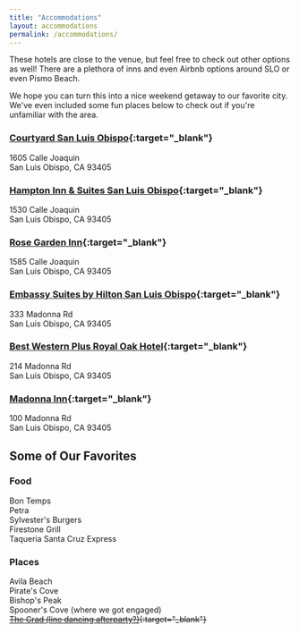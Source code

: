 ```yaml
---
title: "Accommodations"
layout: accommodations
permalink: /accommodations/
---
```


These hotels are close to the venue, but feel free to check out other options as well! There are a plethora of inns and even Airbnb options around SLO or even Pismo Beach. 
 
We hope you can turn this into a nice weekend getaway to our favorite city. We've even included some fun places below to check out if you're unfamiliar with the area.

### [Courtyard San Luis Obispo](https://www.marriott.com/hotels/travel/sbpcy-courtyard-san-luis-obispo/){:target="_blank"}
1605 Calle Joaquin  
San Luis Obispo, CA 93405

### [Hampton Inn & Suites San Luis Obispo](https://www.hilton.com/en/hotels/sbplohx-hampton-suites-san-luis-obispo/){:target="_blank"}
1530 Calle Joaquin  
San Luis Obispo, CA 93405

### [Rose Garden Inn](http://www.booking.com/Share-Yb6OZO7){:target="_blank"}
1585 Calle Joaquin  
San Luis Obispo, CA 93405

### [Embassy Suites by Hilton San Luis Obispo](https://www.hilton.com/en/hotels/slocaes-embassy-suites-san-luis-obispo/){:target="_blank"}
333 Madonna Rd  
San Luis Obispo, CA 93405

### [Best Western Plus Royal Oak Hotel](https://www.royaloakhotel.com/){:target="_blank"}
214 Madonna Rd  
San Luis Obispo, CA 93405

### [Madonna Inn](https://www.madonnainn.com/){:target="_blank"}
100 Madonna Rd  
San Luis Obispo, CA 93405

## Some of Our Favorites
### Food
Bon Temps  
Petra  
Sylvester's Burgers  
Firestone Grill  
Taqueria Santa Cruz Express  
### Places
Avila Beach  
Pirate's Cove  
Bishop's Peak  
Spooner's Cove (where we got engaged)  
~~[The Grad (line dancing afterparty?)](https://www.ksby.com/news/local-news/the-graduate-in-san-luis-obispo-to-close-down-after-45-years){:target="_blank"}~~
